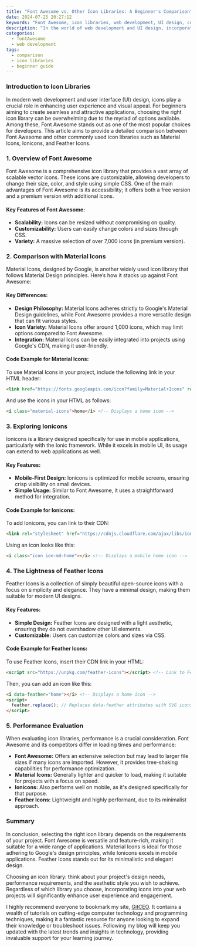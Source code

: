 ```yaml
---
title: "Font Awesome vs. Other Icon Libraries: A Beginner's Comparison"
date: 2024-07-25 20:27:12
keywords: "Font Awesome, icon libraries, web development, UI design, comparison of icon sets"
description: "In the world of web development and UI design, incorporating icons is essential for improving user experience and aesthetic appeal. This article offers a detailed comparison of Font Awesome and other popular icon libraries, making it easy for beginners to choose the right resource for their projects. Learn about the features, performance, and usage of Font Awesome versus libraries like Material Icons, Ionicons, and Feather Icons. By the end, you'll be equipped with the knowledge to make an informed decision and enhance your web projects with the perfect iconography."
categories:
  - fontAwesome
  - web development
tags:
  - comparison
  - icon libraries
  - beginner guide
---
```


### Introduction to Icon Libraries

In modern web development and user interface (UI) design, icons play a crucial role in enhancing user experience and visual appeal. For beginners aiming to create seamless and attractive applications, choosing the right icon library can be overwhelming due to the myriad of options available. Among these, Font Awesome stands out as one of the most popular choices for developers. This article aims to provide a detailed comparison between Font Awesome and other commonly used icon libraries such as Material Icons, Ionicons, and Feather Icons.

<!-- more -->

### 1. Overview of Font Awesome

Font Awesome is a comprehensive icon library that provides a vast array of scalable vector icons. These icons are customizable, allowing developers to change their size, color, and style using simple CSS. One of the main advantages of Font Awesome is its accessibility; it offers both a free version and a premium version with additional icons.

#### Key Features of Font Awesome:
- **Scalability:** Icons can be resized without compromising on quality.
- **Customizability:** Users can easily change colors and sizes through CSS.
- **Variety:** A massive selection of over 7,000 icons (in premium version).

### 2. Comparison with Material Icons

Material Icons, designed by Google, is another widely used icon library that follows Material Design principles. Here’s how it stacks up against Font Awesome:

#### Key Differences:
- **Design Philosophy:** Material Icons adheres strictly to Google's Material Design guidelines, while Font Awesome provides a more versatile design that can fit various styles.
- **Icon Variety:** Material Icons offer around 1,000 icons, which may limit options compared to Font Awesome.
- **Integration:** Material Icons can be easily integrated into projects using Google's CDN, making it user-friendly.

#### Code Example for Material Icons:
To use Material Icons in your project, include the following link in your HTML header:

```html
<link href="https://fonts.googleapis.com/icon?family=Material+Icons" rel="stylesheet"> <!-- Link to Material Icons font -->
```

And use the icons in your HTML as follows:
```html
<i class="material-icons">home</i> <!-- Displays a home icon -->
```

### 3. Exploring Ionicons

Ionicons is a library designed specifically for use in mobile applications, particularly with the Ionic framework. While it excels in mobile UI, its usage can extend to web applications as well.

#### Key Features:
- **Mobile-First Design:** Ionicons is optimized for mobile screens, ensuring crisp visibility on small devices.
- **Simple Usage:** Similar to Font Awesome, it uses a straightforward method for integration.

#### Code Example for Ionicons:
To add Ionicons, you can link to their CDN:

```html
<link rel="stylesheet" href="https://cdnjs.cloudflare.com/ajax/libs/ionicons/4.5.10-0/css/ionicons.min.css"> <!-- Link to Ionicons -->
```

Using an icon looks like this:
```html
<i class="icon ion-md-home"></i> <!-- Displays a mobile home icon -->
```

### 4. The Lightness of Feather Icons

Feather Icons is a collection of simply beautiful open-source icons with a focus on simplicity and elegance. They have a minimal design, making them suitable for modern UI designs.

#### Key Features:
- **Simple Design:** Feather Icons are designed with a light aesthetic, ensuring they do not overshadow other UI elements.
- **Customizable:** Users can customize colors and sizes via CSS.

#### Code Example for Feather Icons:
To use Feather Icons, insert their CDN link in your HTML:

```html
<script src="https://unpkg.com/feather-icons"></script> <!-- Link to Feather Icons -->
```

Then, you can add an icon like this:

```html
<i data-feather="home"></i> <!-- Displays a home icon -->
<script>
  feather.replace(); // Replaces data-feather attributes with SVG icons
</script>
```

### 5. Performance Evaluation

When evaluating icon libraries, performance is a crucial consideration. Font Awesome and its competitors differ in loading times and performance:

- **Font Awesome:** Offers an extensive selection but may lead to larger file sizes if many icons are imported. However, it provides tree-shaking capabilities for performance optimization.
- **Material Icons:** Generally lighter and quicker to load, making it suitable for projects with a focus on speed.
- **Ionicons:** Also performs well on mobile, as it's designed specifically for that purpose.
- **Feather Icons:** Lightweight and highly performant, due to its minimalist approach.

### Summary

In conclusion, selecting the right icon library depends on the requirements of your project. Font Awesome is versatile and feature-rich, making it suitable for a wide range of applications. Material Icons is ideal for those adhering to Google's design principles, while Ionicons excels in mobile applications. Feather Icons stands out for its minimalistic and elegant design. 

Choosing an icon library: think about your project's design needs, performance requirements, and the aesthetic style you wish to achieve. Regardless of which library you choose, incorporating icons into your web projects will significantly enhance user experience and engagement.

I highly recommend everyone to bookmark my site, [GitCEO](https://gitceo.com). It contains a wealth of tutorials on cutting-edge computer technology and programming techniques, making it a fantastic resource for anyone looking to expand their knowledge or troubleshoot issues. Following my blog will keep you updated with the latest trends and insights in technology, providing invaluable support for your learning journey.